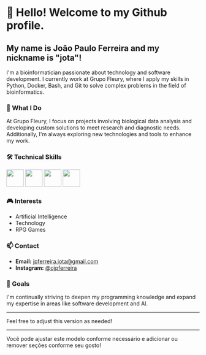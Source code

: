 # 👋 Hello! Welcome to my Github profile.

## My name is João Paulo Ferreira and my nickname is "jota"!

I'm a bioinformatician passionate about technology and software development. I currently work at Grupo Fleury, where I apply my skills in Python, Docker, Bash, and Git to solve complex problems in the field of bioinformatics.

### 🚀 What I Do

At Grupo Fleury, I focus on projects involving biological data analysis and developing custom solutions to meet research and diagnostic needs. Additionally, I'm always exploring new technologies and tools to enhance my work.

### 🛠️ Technical Skills


<img loading="lazy" src="https://cdn.jsdelivr.net/gh/devicons/devicon@latest/icons/python/python-original.svg" width="45" height="45"/> <img loading="lazy" src="https://cdn.jsdelivr.net/gh/devicons/devicon@latest/icons/git/git-original.svg" width="45" height="45"/> <img loading="lazy" src="https://cdn.jsdelivr.net/gh/devicons/devicon@latest/icons/docker/docker-plain.svg" width="45" height="45"/> <img loading="lazy" src="https://cdn.jsdelivr.net/gh/devicons/devicon@latest/icons/bash/bash-original.svg" width="45" height="45"/>


### 🎮 Interests

- Artificial Intelligence
- Technology
- RPG Games

### 📫 Contact


- **Email:** [jpferreira.jota@gmail.com](mailto:jpferreira.jota@gmail.com)
- **Instagram:** [@ojpferreira](https://www.instagram.com/ojpferreira)

### 🎯 Goals

I'm continually striving to deepen my programming knowledge and expand my expertise in areas like software development and AI.

---

Feel free to adjust this version as needed!

---

Você pode ajustar este modelo conforme necessário e adicionar ou remover seções conforme seu gosto!
<!--
**biojpferreira/biojpferreira** is a ✨ _special_ ✨ repository because its `README.md` (this file) appears on your GitHub profile.

Here are some ideas to get you started:

- 🔭 I’m currently working on ...
- 🌱 I’m currently learning ...
- 👯 I’m looking to collaborate on ...
- 🤔 I’m looking for help with ...
- 💬 Ask me about ...
- 📫 How to reach me: ...
- 😄 Pronouns: ...
- ⚡ Fun fact: ...
-->
